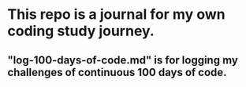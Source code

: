 # This repo is a journal for my own coding study journey.

## "log-100-days-of-code.md" is for logging my challenges of continuous 100 days of code.